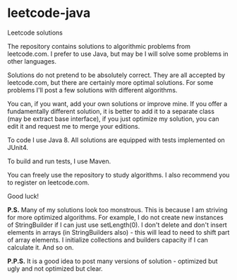 # leetcode-java
Leetcode solutions

The repository contains solutions to algorithmic problems from leetcode.com. I prefer to use Java, but may be I will solve some problems in other languages.

Solutions do not pretend to be absolutely correct. They are all accepted by leetcode.com, but there are certainly more optimal solutions. For some problems I'll post a few solutions with different algorithms.

You can, if you want, add your own solutions or improve mine. If you offer a fundamentally different solution, it is better to add it to a separate class (may be extract base interface), if you just optimize my solution, you can edit it and request me to merge your editions.

To code I use Java 8. All solutions are equipped with tests implemented on JUnit4.

To build and run tests, I use Maven.

You can freely use the repository to study algorithms. I also recommend you to register on leetcode.com.

Good luck!

**P.S.** Many of my solutions look too monstrous. This is because I am striving for more optimized algorithms. For example, I do not create new instances of StringBuilder if I can just use setLength(0). I don't delete and don't insert elements in arrays (in StringBuilders also) - this will lead to need to shift part of array elements. I initialize collections and builders capacity if I can calculate it. And so on.

**P.P.S.** It is a good idea to post many versions of solution - optimized but ugly and not optimized but clear.
